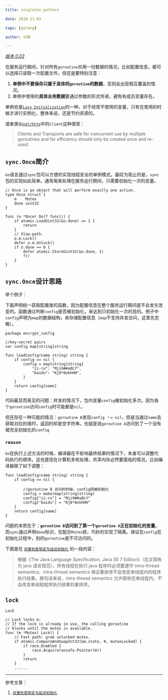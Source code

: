 ```yaml
---
title: singleton pattern

date: 2018-11-03

tags: [golang]

author: 付辉

---
```


*<u>版本 0.02</u>*

在服务运行期间，针对所有`goroutine`共用一份数据的情况，比如配置信息，都可以选择只读取一次配置文件。但还是要特别注意：

1. **单例中不要保存只属于具体的`goroutine`的数据**，否则会出现相互覆盖的情况。
2. 单例中使用的**具体业务数据**要通过参数的形式传递，避免有成员变量存在。

单例也是[`Lazy Initialization`](https://docs.microsoft.com/en-us/dotnet/framework/performance/lazy-initialization)的一种，对于经常不使用的变量，只有在使用的时候才进行实例化，整体来说，还是节约资源的。

或者类似[`net/http`](https://godoc.org/net/http)中的`client`这种类型：

> Clients and Transports are safe for concurrent use by multiple goroutines and for efficiency should only be created once and re-used.

## `sync.Once`简介

`Go`语言通过`sync`包可以方便的实现线程安全的单例模式。最叹为观止的是，`sync`包的实现如此简单。通常用来处理在服务运行期间，只需要初始化一次的变量。

```
// Once is an object that will perform exactly one action.
type Once struct {
	m    Mutex
	done uint32
}

func (o *Once) Do(f func()) {
	if atomic.LoadUint32(&o.done) == 1 {
		return
	}
	// Slow-path.
	o.m.Lock()
	defer o.m.Unlock()
	if o.done == 0 {
		defer atomic.StoreUint32(&o.done, 1)
		f()
	}
}
```

## `sync.Once`设计思路

举个例子：

下面声明统一获取配置类的函数，因为配置信息在整个服务运行期间是不会发生改变的。函数通过判断`config`是否被初始化，来达到只初始化一次的目的。例子中`config`声明为`map`的数据结构，来存储配置信息（`map`不支持并发访问，这里先忽略）。

```
package encrypt_config

//key-secret pairs
var config map[string]string

func loadConfig(name string) string {
	if config == nil {
		config = map[string]string{
			"zi-ru": "Mji9##a0LY",
			"baidu": "Kj8*0okhHH",
		}
	}
	return config[name]
}
```

代码最显而易见的问题：并发的情况下，包内变量`config`被初始化多次。因为各个`goroutine`访问`config`时可能都是`nil`。

但还存在一种可能的情况：`goroutine B`发现`config ！= nil`，但是当通过`name`去获取对应的值时，返回的却是空字符串。也就是说`goroutine A`访问到了一个没有被完全初始化的`config`

### `reason`

`Go`在执行上述方法的时候，编译器在不影响最终结果的情况下，本身可以调整代码执行的顺序。这也是现在计算机多核处理，共享内存必然要面临的情况。比如编译器做了如下调整：

```
func loadConfig(name string) string {
	if config == nil {
	
	    //goroutine B 访问的时候，config刚被初始化 
	    config = make(map[string]string)
	    config["zi-ru"] = "Mji9##a0LY"
	    config["baidu"] = "Kj8*0okhHH"
	}
	return config[name]
}
```

问题的本质在于：**`goroutine B`访问到了第一个`goroutine A`正在初始化的变量**。而`sync`通过声明`done`标识，在配合`Mutex`锁，巧妙的实现了隔离。保证在`config`在初始化过程中，别的`goroutine`是不可访问的。

下面是在 [`双重检查锁定与延迟初始化`](https://www.infoq.cn/article/double-checked-locking-with-delay-initialization) 的一段内容：

>根据《The Java Language Specification, Java SE 7 Edition》（后文简称为 java 语言规范），所有线程在执行 java 程序时必须要遵守 intra-thread semantics。intra-thread semantics 保证重排序不会改变单线程内的程序执行结果。换句话来说，intra-thread semantics 允许那些在单线程内，不会改变单线程程序执行结果的重排序。


## `lock`

`Lock`

```
// Lock locks m.
// If the lock is already in use, the calling goroutine
// blocks until the mutex is available.
func (m *Mutex) Lock() {
	// Fast path: grab unlocked mutex.
	if atomic.CompareAndSwapInt32(&m.state, 0, mutexLocked) {
		if race.Enabled {
			race.Acquire(unsafe.Pointer(m))
		}
		return
	}
    ......
```

---

参考文章：

1. [`双重检查锁定与延迟初始化`](https://www.infoq.cn/article/double-checked-locking-with-delay-initialization)